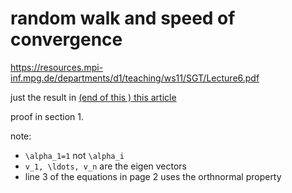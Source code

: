 # random walk and speed of convergence

https://resources.mpi-inf.mpg.de/departments/d1/teaching/ws11/SGT/Lecture6.pdf

just the result in [(end of this ) this article](december/thomas-random-walks-and-markov-chains.md)

proof in section 1. 

note:

- `\alpha_1=1` not `\alpha_i`
- `v_1, \ldots, v_n` are the eigen vectors
- line 3 of the equations in page 2 uses the orthnormal property
